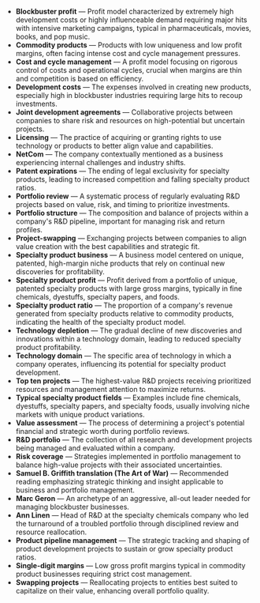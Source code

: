 - **Blockbuster profit** — Profit model characterized by extremely high development costs or highly influenceable demand requiring major hits with intensive marketing campaigns, typical in pharmaceuticals, movies, books, and pop music.  
- **Commodity products** — Products with low uniqueness and low profit margins, often facing intense cost and cycle management pressures.  
- **Cost and cycle management** — A profit model focusing on rigorous control of costs and operational cycles, crucial when margins are thin and competition is based on efficiency.  
- **Development costs** — The expenses involved in creating new products, especially high in blockbuster industries requiring large hits to recoup investments.  
- **Joint development agreements** — Collaborative projects between companies to share risk and resources on high-potential but uncertain projects.  
- **Licensing** — The practice of acquiring or granting rights to use technology or products to better align value and capabilities.  
- **NetCom** — The company contextually mentioned as a business experiencing internal challenges and industry shifts.  
- **Patent expirations** — The ending of legal exclusivity for specialty products, leading to increased competition and falling specialty product ratios.  
- **Portfolio review** — A systematic process of regularly evaluating R&D projects based on value, risk, and timing to prioritize investments.  
- **Portfolio structure** — The composition and balance of projects within a company's R&D pipeline, important for managing risk and return profiles.  
- **Project-swapping** — Exchanging projects between companies to align value creation with the best capabilities and strategic fit.  
- **Specialty product business** — A business model centered on unique, patented, high-margin niche products that rely on continual new discoveries for profitability.  
- **Specialty product profit** — Profit derived from a portfolio of unique, patented specialty products with large gross margins, typically in fine chemicals, dyestuffs, specialty papers, and foods.  
- **Specialty product ratio** — The proportion of a company's revenue generated from specialty products relative to commodity products, indicating the health of the specialty product model.  
- **Technology depletion** — The gradual decline of new discoveries and innovations within a technology domain, leading to reduced specialty product profitability.  
- **Technology domain** — The specific area of technology in which a company operates, influencing its potential for specialty product development.  
- **Top ten projects** — The highest-value R&D projects receiving prioritized resources and management attention to maximize returns.  
- **Typical specialty product fields** — Examples include fine chemicals, dyestuffs, specialty papers, and specialty foods, usually involving niche markets with unique product variations.  
- **Value assessment** — The process of determining a project's potential financial and strategic worth during portfolio reviews.  
- **R&D portfolio** — The collection of all research and development projects being managed and evaluated within a company.  
- **Risk coverage** — Strategies implemented in portfolio management to balance high-value projects with their associated uncertainties.  
- **Samuel B. Griffith translation (The Art of War)** — Recommended reading emphasizing strategic thinking and insight applicable to business and portfolio management.  
- **Marc Geron** — An archetype of an aggressive, all-out leader needed for managing blockbuster businesses.  
- **Ann Linen** — Head of R&D at the specialty chemicals company who led the turnaround of a troubled portfolio through disciplined review and resource reallocation.  
- **Product pipeline management** — The strategic tracking and shaping of product development projects to sustain or grow specialty product ratios.  
- **Single-digit margins** — Low gross profit margins typical in commodity product businesses requiring strict cost management.  
- **Swapping projects** — Reallocating projects to entities best suited to capitalize on their value, enhancing overall portfolio quality.
